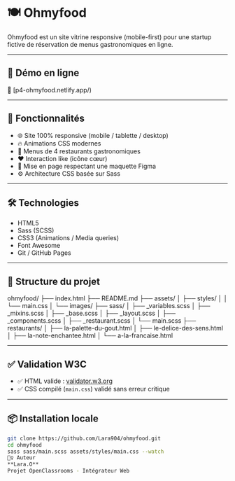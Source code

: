 # 🍽️ Ohmyfood

Ohmyfood est un site vitrine responsive (mobile-first) pour une startup fictive de réservation de menus gastronomiques en ligne.

---

## 🚀 Démo en ligne

🔗 [p4-ohmyfood.netlify.app/)

---

## 📱 Fonctionnalités

- 🌐 Site 100% responsive (mobile / tablette / desktop)
- 🔥 Animations CSS modernes
- 📖 Menus de 4 restaurants gastronomiques
- ❤️ Interaction like (icône cœur)
- 🧾 Mise en page respectant une maquette Figma
- ⚙️ Architecture CSS basée sur Sass

---

## 🛠️ Technologies

- HTML5
- Sass (SCSS)
- CSS3 (Animations / Media queries)
- Font Awesome
- Git / GitHub Pages

---

## 📁 Structure du projet

ohmyfood/
├── index.html
├── README.md
├── assets/
│ ├── styles/
│ │ └── main.css
│ └── images/
├── sass/
│ ├── _variables.scss
│ ├── _mixins.scss
│ ├── _base.scss
│ ├── _layout.scss
│ ├── _components.scss
│ ├── _restaurant.scss
│ └── main.scss
├── restaurants/
│ ├── la-palette-du-gout.html
│ ├── le-delice-des-sens.html
│ ├── la-note-enchantee.html
│ └── a-la-francaise.html

---

## ✅ Validation W3C

- ✅ HTML valide : [validator.w3.org](https://validator.w3.org)
- ✅ CSS compilé (`main.css`) validé sans erreur critique

---

## 📦 Installation locale

```bash
git clone https://github.com/Lara904/ohmyfood.git
cd ohmyfood
sass sass/main.scss assets/styles/main.css --watch
🙋‍♀️ Auteur
**Lara.O**
Projet OpenClassrooms - Intégrateur Web
